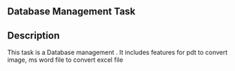 ## Database Management Task
## Description
This task is a Database management . It includes features for pdt to convert image, ms word file to convert excel file
